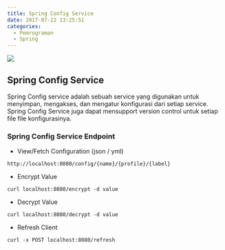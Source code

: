 ```yaml
---
title: Spring Config Service
date: 2017-07-22 13:25:51
categories:
  - Pemrograman
  - Spring
---
```


![](https://stocklogos-pd.s3.amazonaws.com/styles/logo-medium-alt/logos/image/1398937767-b70129ba6592929d32c0337c3eea2880.png?itok=NBZRaOhz)


## Spring Config Service
Spring Config service adalah sebuah service yang digunakan untuk menyimpan, mengakses, dan mengatur konfigurasi dari setiap service. Spring Config Service juga dapat mensupport version control untuk setiap file file konfigurasinya.

### Spring Config Service Endpoint
- View/Fetch Configuration (json / yml)

```
http://localhost:8080/config/{name}/{profile}/{label}
```
- Encrypt Value

```
curl localhost:8080/encrypt -d value
```
- Decrypt Value

```
curl localhost:8080/decrypt -d value
```
- Refresh Client

```
curl -x POST localhost:8080/refresh
```
